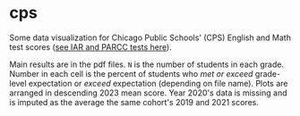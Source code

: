 # cps
Some data visualization for Chicago Public Schools' (CPS) English and Math test scores ([see IAR and PARCC tests here](https://www.cps.edu/about/district-data/metrics/assessment-reports/)).

Main results are in the pdf files. `N` is the number of students in each grade. Number in each cell is the percent of students who *met or exceed* grade-level expectation or *exceed* expectation (depending on file name). Plots are arranged in descending 2023 mean score. Year 2020's data is missing and is imputed as the average the same cohort's 2019 and 2021 scores.
